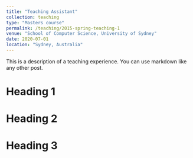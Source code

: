 ```yaml
---
title: "Teaching Assistant"
collection: teaching
type: "Masters course"
permalink: /teaching/2015-spring-teaching-1
venue: "School of Computer Science, University of Sydney"
date: 2020-07-01
location: "Sydney, Australia"
---
```


This is a description of a teaching experience. You can use markdown like any other post.

Heading 1
======

Heading 2
======

Heading 3
======
